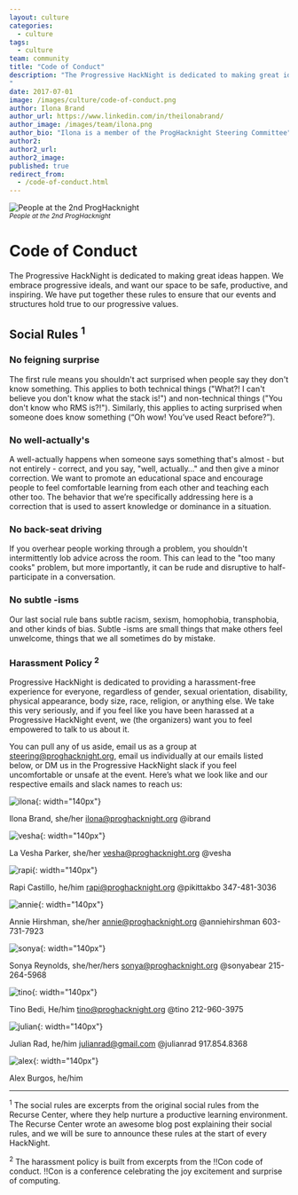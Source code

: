 ```yaml
---
layout: culture
categories:
  - culture
tags:
  - culture
team: community
title: "Code of Conduct"
description: "The Progressive HackNight is dedicated to making great ideas happen. We embrace progressive ideals, and want our space to be safe, productive, and inspiring. We have put together these rules to ensure that our events and structures hold true to our progressive values.
"
date: 2017-07-01
image: /images/culture/code-of-conduct.png
author: Ilona Brand
author_url: https://www.linkedin.com/in/theilonabrand/
author_image: /images/team/ilona.png
author_bio: "Ilona is a member of the ProgHacknight Steering Committee"
author2:
author2_url:
author2_image:
published: true
redirect_from:
  - /code-of-conduct.html
---
```


<p class="text-center"><img src="/images/culture/code-of-conduct.png" alt="People at the 2nd ProgHacknight" class="img-thumbnail"/><br />

<small>
    <em>People at the 2nd ProgHacknight</em>
</small>
</p>


# Code of Conduct
The Progressive HackNight is dedicated to making great ideas happen. We embrace progressive ideals, and want our space to be safe, productive, and inspiring. We have put together these rules to ensure that our events and structures hold true to our progressive values.

## Social Rules <sup>1</sup>

### No feigning surprise
The first rule means you shouldn't act surprised when people say they don't know something. This applies to both technical things ("What?! I can't believe you don't know what the stack is!") and non-technical things ("You don't know who RMS is?!"). Similarly, this applies to acting surprised when someone does know something (“Oh wow! You’ve used React before?”).

### No well-actually's
A well-actually happens when someone says something that's almost - but not entirely - correct, and you say, "well, actually…" and then give a minor correction. We want to promote an educational space and encourage people to feel comfortable learning from each other and teaching each other too. The behavior that we’re specifically addressing here is a correction that is used to assert knowledge or dominance in a situation.

### No back-seat driving
If you overhear people working through a problem, you shouldn't intermittently lob advice across the room. This can lead to the "too many cooks" problem, but more importantly, it can be rude and disruptive to half-participate in a conversation.

### No subtle -isms
Our last social rule bans subtle racism, sexism, homophobia, transphobia, and other kinds of bias. Subtle -isms are small things that make others feel unwelcome, things that we all sometimes do by mistake.

### Harassment Policy <sup>2</sup>
Progressive HackNight is dedicated to providing a harassment-free experience for everyone, regardless of gender, sexual orientation, disability, physical appearance, body size, race, religion, or anything else. We take this very seriously, and if you feel like you have been harassed at a Progressive HackNight event, we (the organizers) want you to feel empowered to talk to us about it.

You can pull any of us aside, email us as a group at steering@proghacknight.org, email us individually at our emails listed below, or DM us in the Progressive HackNight slack if you feel uncomfortable or unsafe at the event. Here’s what we look like and our respective emails and slack names to reach us:


![ilona](/images/team/ilona.png){: width="140px"}

Ilona Brand, she/her
ilona@proghacknight.org
@ibrand


![vesha](/images/team/vesha.png){: width="140px"}

La Vesha Parker, she/her
vesha@proghacknight.org
@vesha

![rapi](/images/team/rapi.png){: width="140px"}

Rapi Castillo, he/him
rapi@proghacknight.org
@pikittakbo
347-481-3036

![annie](/images/team/annie.png){: width="140px"}

Annie Hirshman, she/her
annie@proghacknight.org
@anniehirshman
603-731-7923

![sonya](/images/team/sonya.png){: width="140px"}

Sonya Reynolds, she/her/hers
sonya@proghacknight.org
@sonyabear
215-264-5968

![tino](/images/team/tino.png){: width="140px"}

Tino Bedi, He/him
tino@proghacknight.org
@tino
212-960-3975

![julian](/images/team/julian.png){: width="140px"}

Julian Rad, he/him
julianrad@gmail.com
@julianrad
917.854.8368

![alex](/images/team/alex.jpg){: width="140px"}

Alex Burgos, he/him

---
<sup>1</sup> The social rules are excerpts from the original social rules from the Recurse Center, where they help nurture a productive learning environment. The Recurse Center wrote an awesome blog post explaining their social rules, and we will be sure to announce these rules at the start of every HackNight.

<sup>2</sup> The harassment policy is built from excerpts from the !!Con code of conduct. !!Con is a conference celebrating the joy excitement and surprise of computing.

